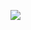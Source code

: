 ![](https://scontent.flis5-1.fna.fbcdn.net/v/t1.0-9/17022148_1393214554063989_3396220989610712494_n.png)
